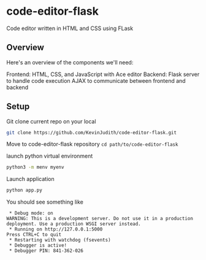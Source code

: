 # code-editor-flask
Code editor written in HTML and CSS using FLask

## Overview
Here's an overview of the components we'll need:

Frontend: HTML, CSS, and JavaScript with Ace editor
Backend: Flask server to handle code execution
AJAX to communicate between frontend and backend

## Setup
Git clone current repo on your local
```bash
git clone https://github.com/KevinJudith/code-editor-flask.git
```
Move to code-editor-flask repository
`cd path/to/code-editor-flask`

launch python virtual environment
```bash
python3 -m menv myenv
```
Launch application
```bash
python app.py
```
You should see something like 
``` Serving Flask app 'app'
 * Debug mode: on
WARNING: This is a development server. Do not use it in a production deployment. Use a production WSGI server instead.
 * Running on http://127.0.0.1:5000
Press CTRL+C to quit
 * Restarting with watchdog (fsevents)
 * Debugger is active!
 * Debugger PIN: 841-362-026
   ```


